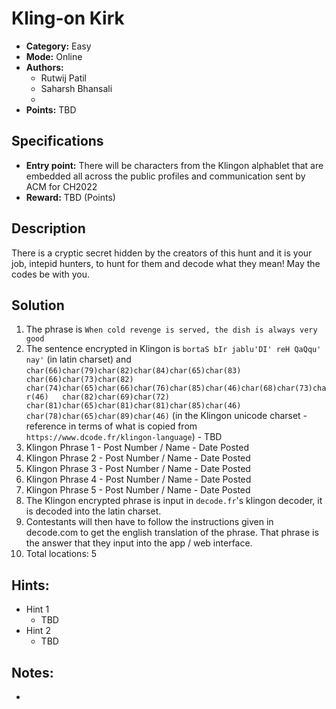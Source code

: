 # Kling-on Kirk 

* **Category:** Easy 
* **Mode:** Online
* **Authors:**
  * Rutwij Patil
  * Saharsh Bhansali
  * 
* **Points:** TBD

## Specifications

* **Entry point:** There will be characters from the Klingon alphablet that are embedded all across the public profiles and communication sent by ACM for CH2022
* **Reward:** TBD (Points)

## Description

There is a cryptic secret hidden by the creators of this hunt and it is your job, intepid hunters, to hunt for them and decode what they mean! May the codes be with you.


## Solution

1. The phrase is `When cold revenge is served, the dish is always very good`
2. The sentence encrypted in Klingon is `bortaS bIr jablu'DI' reH QaQqu' nay'` (in latin charset) and `char(66)char(79)char(82)char(84)char(65)char(83)   char(66)char(73)char(82)   char(74)char(65)char(66)char(76)char(85)char(46)char(68)char(73)char(46)   char(82)char(69)char(72)   char(81)char(65)char(81)char(81)char(85)char(46)   char(78)char(65)char(89)char(46)` (in the Klingon unicode charset - reference in terms of what is copied from `https://www.dcode.fr/klingon-language`) - TBD
3. Klingon Phrase 1 - Post Number / Name - Date Posted
4. Klingon Phrase 2 - Post Number / Name - Date Posted
5. Klingon Phrase 3 - Post Number / Name - Date Posted
6. Klingon Phrase 4 - Post Number / Name - Date Posted
7. Klingon Phrase 5 - Post Number / Name - Date Posted
8. The Klingon encrypted phrase is input in `decode.fr`'s klingon decoder, it is decoded into the latin charset.
9. Contestants will then have to follow the instructions given in decode.com to get the english translation of the phrase. That phrase is the answer that they input into the app / web interface.
10. Total locations: 5

## Hints:

 - Hint 1 
    - TBD
 - Hint 2 
    - TBD

## Notes:
 - 
